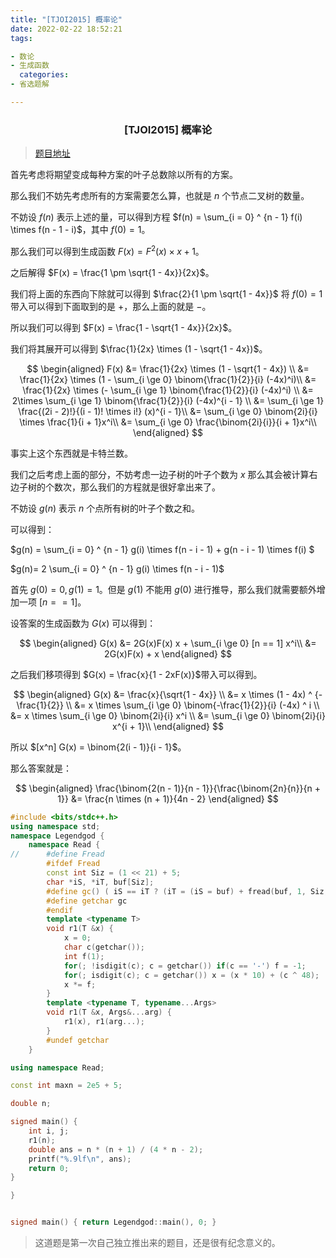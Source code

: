 ```yaml
---
title: "[TJOI2015] 概率论"
date: 2022-02-22 18:52:21
tags:

- 数论
- 生成函数
  categories:
- 省选题解

---
```


<h3><center>[TJOI2015] 概率论</center></h3>

> [题目地址](https://loj.ac/p/2105)

首先考虑将期望变成每种方案的叶子总数除以所有的方案。

那么我们不妨先考虑所有的方案需要怎么算，也就是 $n$ 个节点二叉树的数量。

不妨设 $f(n)$ 表示上述的量，可以得到方程 $f(n) = \sum_{i = 0} ^ {n - 1} f(i) \times f(n - 1 - i)$，其中 $f(0) = 1$。

那么我们可以得到生成函数 $F(x) = F^2(x) \times x+ 1$。

之后解得 $F(x) = \frac{1 \pm \sqrt{1 - 4x}}{2x}$。

我们将上面的东西向下除就可以得到 $\frac{2}{1 \pm \sqrt{1 - 4x}}$ 将 $f(0) = 1$ 带入可以得到下面取到的是 $+$，那么上面的就是 $-$。

所以我们可以得到 $F(x) = \frac{1 - \sqrt{1 - 4x}}{2x}$。

我们将其展开可以得到 $\frac{1}{2x} \times (1 - \sqrt{1 - 4x})$。

$$
\begin{aligned}
F(x) &= \frac{1}{2x} \times (1 - \sqrt{1 - 4x}) \\
&= \frac{1}{2x} \times (1 - \sum_{i \ge 0} \binom{\frac{1}{2}}{i} (-4x)^i)\\
&= \frac{1}{2x} \times (- \sum_{i \ge 1} \binom{\frac{1}{2}}{i} (-4x)^i) \\
&= 2\times \sum_{i \ge 1} \binom{\frac{1}{2}}{i} (-4x)^{i - 1} \\
&= \sum_{i \ge 1} \frac{(2i - 2)!}{(i - 1)! \times i!} (x)^{i - 1}\\
&= \sum_{i \ge 0} \binom{2i}{i} \times \frac{1}{i + 1}x^i\\
&= \sum_{i \ge 0} \frac{\binom{2i}{i}}{i + 1}x^i\\
\end{aligned}
$$

事实上这个东西就是卡特兰数。

我们之后考虑上面的部分，不妨考虑一边子树的叶子个数为 $x$ 那么其会被计算右边子树的个数次，那么我们的方程就是很好拿出来了。

不妨设 $g(n)$ 表示 $n$ 个点所有树的叶子个数之和。

可以得到：

 $g(n) = \sum_{i = 0} ^ {n - 1} g(i) \times f(n - i - 1) + g(n - i - 1) \times f(i) $

$g(n)=  2 \sum_{i = 0} ^ {n - 1} g(i) \times f(n - i - 1)$ 

首先 $g(0) = 0, g(1) = 1$。但是 $g(1)$ 不能用 $g(0)$ 进行推导，那么我们就需要额外增加一项 $[n == 1]$。

设答案的生成函数为 $G(x)$ 可以得到：

$$
\begin{aligned}
G(x) &= 2G(x)F(x) x + \sum_{i \ge 0} [n == 1] x^i\\
&= 2G(x)F(x) + x
\end{aligned}
$$

之后我们移项得到 $G(x) = \frac{x}{1 - 2xF(x)}$带入可以得到。

$$
\begin{aligned}
G(x) &= \frac{x}{\sqrt{1 - 4x}} \\
&= x \times (1 - 4x) ^ {-\frac{1}{2}} \\
&= x \times \sum_{i \ge 0} \binom{-\frac{1}{2}}{i} (-4x) ^ i \\
&= x \times \sum_{i \ge 0} \binom{2i}{i} x^i \\
&= \sum_{i \ge 0} \binom{2i}{i} x^{i + 1}\\
\end{aligned}
$$

所以 $[x^n] G(x) = \binom{2(i - 1)}{i - 1}$。

那么答案就是：

$$
\begin{aligned}
\frac{\binom{2(n - 1)}{n - 1}}{\frac{\binom{2n}{n}}{n + 1}} &= \frac{n \times (n + 1)}{4n - 2}
\end{aligned}
$$

```cpp
#include <bits/stdc++.h>
using namespace std;
namespace Legendgod {
	namespace Read {
//		#define Fread
		#ifdef Fread
		const int Siz = (1 << 21) + 5;
		char *iS, *iT, buf[Siz];
		#define gc() ( iS == iT ? (iT = (iS = buf) + fread(buf, 1, Siz, stdin), iS == iT ? EOF : *iS ++) : *iS ++ )
		#define getchar gc
		#endif
		template <typename T>
		void r1(T &x) {
		    x = 0;
			char c(getchar());
			int f(1);
			for(; !isdigit(c); c = getchar()) if(c == '-') f = -1;
			for(; isdigit(c); c = getchar()) x = (x * 10) + (c ^ 48);
			x *= f;
		}
		template <typename T, typename...Args>
		void r1(T &x, Args&...arg) {
			r1(x), r1(arg...);
		}
		#undef getchar
	}

using namespace Read;

const int maxn = 2e5 + 5;

double n;

signed main() {
	int i, j;
    r1(n);
    double ans = n * (n + 1) / (4 * n - 2);
    printf("%.9lf\n", ans);
	return 0;
}

}


signed main() { return Legendgod::main(), 0; }

```

> 这道题是第一次自己独立推出来的题目，还是很有纪念意义的。